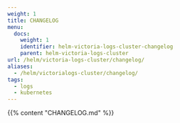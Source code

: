 ```yaml
---
weight: 1
title: CHANGELOG
menu:
  docs:
    weight: 1
    identifier: helm-victoria-logs-cluster-changelog
    parent: helm-victoria-logs-cluster
url: /helm/victoria-logs-cluster/changelog/
aliases:
  - /helm/victorialogs-cluster/changelog/
tags:
  - logs
  - kubernetes
---
```

{{% content "CHANGELOG.md" %}}

